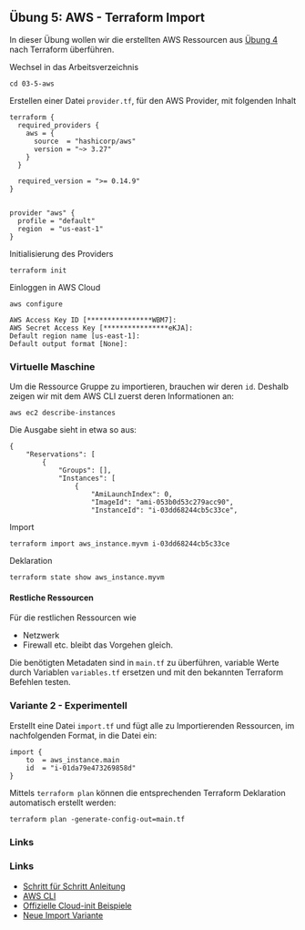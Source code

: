 ## Übung 5: AWS - Terraform Import

In dieser Übung wollen wir die erstellten AWS Ressourcen aus [Übung 4](../03-4-aws/) nach Terraform überführen.

Wechsel in das Arbeitsverzeichnis

    cd 03-5-aws
    
Erstellen einer Datei `provider.tf`, für den AWS Provider, mit folgenden Inhalt    

    terraform {
      required_providers {
        aws = {
          source  = "hashicorp/aws"
          version = "~> 3.27"
        }
      }
    
      required_version = ">= 0.14.9"
    }
    
    
    provider "aws" {
      profile = "default"
      region  = "us-east-1"
    }
    
Initialisierung des Providers

    terraform init    

Einloggen in AWS Cloud

    aws configure
 
    AWS Access Key ID [****************WBM7]:
    AWS Secret Access Key [****************eKJA]:
    Default region name [us-east-1]:
    Default output format [None]:
    

### Virtuelle Maschine

Um die Ressource Gruppe zu importieren, brauchen wir deren `id`. Deshalb zeigen wir mit dem AWS CLI zuerst deren Informationen an:

    aws ec2 describe-instances 
    
Die Ausgabe sieht in etwa so aus:

    {
        "Reservations": [
            {
                "Groups": [],
                "Instances": [
                    {
                        "AmiLaunchIndex": 0,
                        "ImageId": "ami-053b0d53c279acc90",
                        "InstanceId": "i-03dd68244cb5c33ce",
       
Import 

    terraform import aws_instance.myvm i-03dd68244cb5c33ce
 
    
Deklaration

    terraform state show aws_instance.myvm        
        
#### Restliche Ressourcen

Für die restlichen Ressourcen wie
- Netzwerk
- Firewall
etc. bleibt das Vorgehen gleich.

Die benötigten Metadaten sind in `main.tf` zu überführen, variable Werte durch Variablen `variables.tf` ersetzen und mit den bekannten Terraform Befehlen testen.

### Variante 2 - Experimentell

Erstellt eine Datei `import.tf` und fügt alle zu Importierenden Ressourcen, im nachfolgenden Format, in die Datei ein:

    import {
        to  = aws_instance.main
        id  = "i-01da79e473269858d"
    }

Mittels `terraform plan` können die entsprechenden Terraform Deklaration automatisch erstellt werden:

    terraform plan -generate-config-out=main.tf
 
### Links

### Links

* [Schritt für Schritt Anleitung](https://docs.aws.amazon.com/cli/latest/userguide/cli-services-ec2.html)         
* [AWS CLI](https://aws.amazon.com/de/cli/)
* [Offizielle Cloud-init Beispiele](https://cloudinit.readthedocs.io/en/latest/topics/examples.html)
* [Neue Import Variante](https://www.youtube.com/watch?v=znfh_00EDZ0&ab_channel=NedintheCloud)

